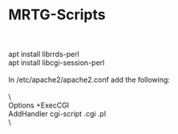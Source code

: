 # MRTG-Scripts
<br>
<br>
apt install librrds-perl<br>
apt install libcgi-session-perl<br>
<br>
In /etc/apache2/apache2.conf add the following:<br>
<br>
\<Directory /var/www/html/mrtg/*/><br>
       Options +ExecCGI<br>
       AddHandler cgi-script .cgi .pl<br>
\</Directory><br>
